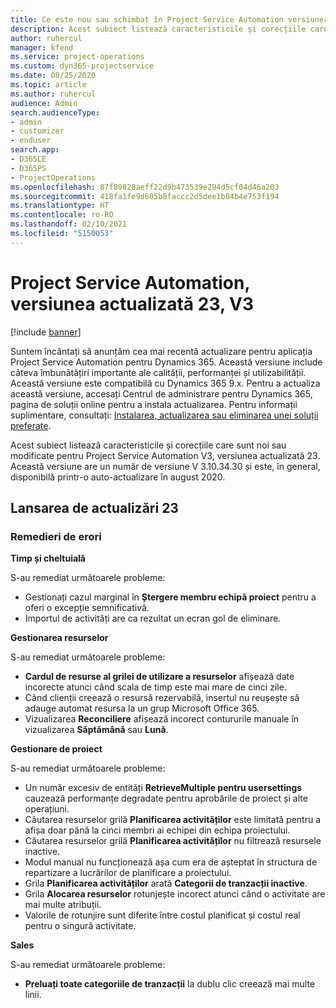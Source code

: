 ```yaml
---
title: Ce este nou sau schimbat în Project Service Automation versiunea actualizată 23, V3
description: Acest subiect listează caracteristicile și corecțiile care sunt disponibile în Project Service Automation V3, versiunea actualizată 23, V3.
author: ruhercul
manager: kfend
ms.service: project-operations
ms.custom: dyn365-projectservice
ms.date: 08/25/2020
ms.topic: article
ms.author: ruhercul
audience: Admin
search.audienceType:
- admin
- customizer
- enduser
search.app:
- D365CE
- D365PS
- ProjectOperations
ms.openlocfilehash: 87f89828aeff22d9b473539e294d5cf04d46a203
ms.sourcegitcommit: 418fa1fe9d605b8faccc2d5dee1b04b4e753f194
ms.translationtype: HT
ms.contentlocale: ro-RO
ms.lasthandoff: 02/10/2021
ms.locfileid: "5150053"
---
```

# <a name="project-service-automation-update-release-23-v3"></a>Project Service Automation, versiunea actualizată 23, V3

[!include [banner](../includes/psa-now-project-operations.md)]

Suntem încântați să anunțăm cea mai recentă actualizare pentru aplicația Project Service Automation pentru Dynamics 365. Această versiune include câteva îmbunătățiri importante ale calității, performanței și utilizabilității. Această versiune este compatibilă cu Dynamics 365 9.x. Pentru a actualiza această versiune, accesați Centrul de administrare pentru Dynamics 365, pagina de soluții online pentru a instala actualizarea. Pentru informații suplimentare, consultați: [Instalarea, actualizarea sau eliminarea unei soluții preferate](https://docs.microsoft.com/power-platform/admin/install-remove-preferred-solution).

Acest subiect listează caracteristicile și corecțiile care sunt noi sau modificate pentru Project Service Automation V3, versiunea actualizată 23. Această versiune are un număr de versiune V 3.10.34.30 și este, în general, disponibilă printr-o auto-actualizare în august 2020.

## <a name="update-release-23"></a>Lansarea de actualizări 23

### <a name="bug-fixes"></a>Remedieri de erori

**Timp și cheltuială**

S-au remediat următoarele probleme:
- Gestionați cazul marginal în **Ștergere membru echipă proiect** pentru a oferi o excepție semnificativă.
- Importul de activități are ca rezultat un ecran gol de eliminare.

**Gestionarea resurselor**

S-au remediat următoarele probleme:

- **Cardul de resurse al grilei de utilizare a resurselor** afișează date incorecte atunci când scala de timp este mai mare de cinci zile.
- Când clienții creează o resursă rezervabilă, insertul nu reușește să adauge automat resursa la un grup Microsoft Office 365.
- Vizualizarea **Reconciliere** afișează incorect contururile manuale în vizualizarea **Săptămână** sau **Lună**.

**Gestionare de proiect**

S-au remediat următoarele probleme:

- Un număr excesiv de entități **RetrieveMultiple pentru usersettings** cauzează performanțe degradate pentru aprobările de proiect și alte operațiuni.
- Căutarea resurselor grilă **Planificarea activităților** este limitată pentru a afișa doar până la cinci membri ai echipei din echipa proiectului. 
- Căutarea resurselor grilă **Planificarea activităților** nu filtrează resursele inactive.
- Modul manual nu funcționează așa cum era de așteptat în structura de repartizare a lucrărilor de planificare a proiectului.
- Grila **Planificarea activităților** arată **Categorii de tranzacții inactive**.
- Grila **Alocarea resurselor** rotunjește incorect atunci când o activitate are mai multe atribuții.
- Valorile de rotunjire sunt diferite între costul planificat și costul real pentru o singură activitate.

**Sales**

S-au remediat următoarele probleme:

- **Preluați toate categoriile de tranzacții** la dublu clic creează mai multe linii.
